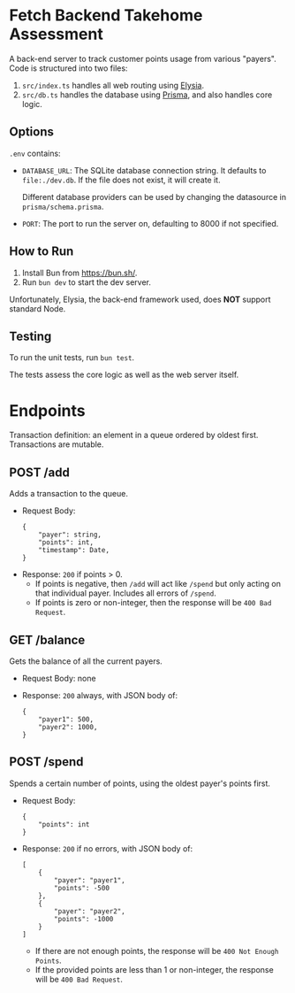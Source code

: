 # Fetch Backend Takehome Assessment

A back-end server to track customer points usage from various "payers". Code is structured into two files:

1. `src/index.ts` handles all web routing using [Elysia](https://elysiajs.com/).
2. `src/db.ts` handles the database using [Prisma](https://www.prisma.io/), and also handles core logic.

## Options

`.env` contains:

-   `DATABASE_URL`: The SQLite database connection string. It defaults to `file:./dev.db`. If the
    file does not exist, it will create it.

    Different database providers can be used by changing
    the datasource in `prisma/schema.prisma`.

-   `PORT`: The port to run the server on, defaulting to 8000 if not specified.

## How to Run

1. Install Bun from https://bun.sh/.
2. Run `bun dev` to start the dev server.

Unfortunately, Elysia, the back-end framework used, does **NOT** support standard Node.

## Testing

To run the unit tests, run `bun test`.

The tests assess the core logic as well as the web server itself.

# Endpoints

Transaction definition: an element in a queue ordered by oldest first. Transactions are mutable.

## POST /add

Adds a transaction to the queue.

-   Request Body:
    ```
    {
        "payer": string,
        "points": int,
        "timestamp": Date,
    }
    ```
-   Response: `200` if points > 0.
    -   If points is negative, then `/add` will act like `/spend` but only acting on that
        individual payer. Includes all errors of `/spend`.
    -   If points is zero or non-integer, then the response will be `400 Bad Request`.

## GET /balance

Gets the balance of all the current payers.

-   Request Body: none
-   Response: `200` always, with JSON body of:

    ```
    {
        "payer1": 500,
        "payer2": 1000,
    }
    ```

## POST /spend

Spends a certain number of points, using the oldest payer's points first.

-   Request Body:

    ```
    {
        "points": int
    }
    ```

-   Response: `200` if no errors, with JSON body of:

    ```
    [
        {
            "payer": "payer1",
            "points": -500
        },
        {
            "payer": "payer2",
            "points": -1000
        }
    ]
    ```

    -   If there are not enough points, the response will be `400 Not Enough Points`.
    -   If the provided points are less than 1 or non-integer, the response will be `400 Bad Request`.
